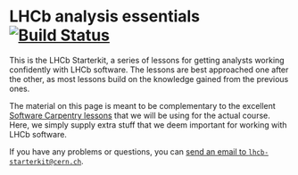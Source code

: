 # LHCb analysis essentials [![Build Status](https://travis-ci.org/lhcb/analysis-essentials.svg?branch=master)](https://travis-ci.org/lhcb/analysis-essentials)

This is the LHCb Starterkit, a series of lessons for getting analysts working
confidently with LHCb software. The lessons are best approached one after the
other, as most lessons build on the knowledge gained from the previous ones.

The material on this page is meant to be complementary to the excellent
[Software Carpentry lessons](https://software-carpentry.org/lessons.html) that
we will be using for the actual course. Here, we simply supply extra stuff that
we deem important for working with LHCb software.

If you have any problems or questions, you can [send an email to
`lhcb-starterkit@cern.ch`](mailto:lhcb-starterkit@cern.ch).
